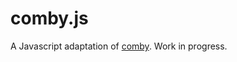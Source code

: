 # comby.js

A Javascript adaptation of [comby](https://github.com/comby-tools/comby). Work in progress.
